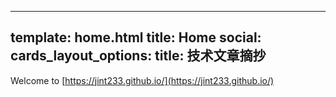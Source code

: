 ______________________________________________________________________

## template: home.html title: Home social: cards_layout_options: title: 技术文章摘抄

Welcome to [https://jint233.github.io/](https://jint233.github.io/)
